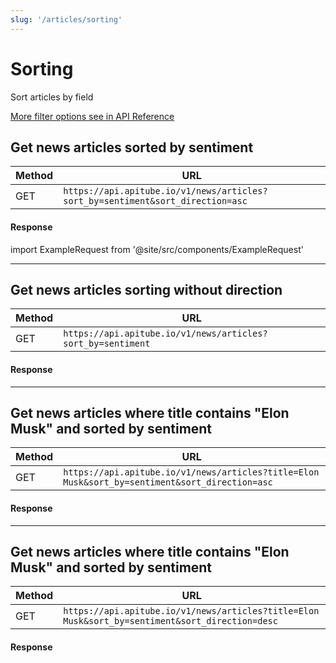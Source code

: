 ```yaml
---
slug: '/articles/sorting'
---
```


# Sorting

Sort articles by field

[More filter options see in API Reference](/api-reference/get-news-articles)

## Get news articles sorted by sentiment

| Method | URL                                                                        |
|--------|----------------------------------------------------------------------------|
| GET    | `https://api.apitube.io/v1/news/articles?sort_by=sentiment&sort_direction=asc` |

#### Response
import ExampleRequest from '@site/src/components/ExampleRequest'

<ExampleRequest url="https://api.apitube.io/v1/news/articles?limit=2"></ExampleRequest>

---

## Get news articles sorting without direction

| Method | URL                                                     |
|--------|---------------------------------------------------------|
| GET    | `https://api.apitube.io/v1/news/articles?sort_by=sentiment` |

#### Response
<ExampleRequest url="https://api.apitube.io/v1/news/articles?limit=2"></ExampleRequest>

---

## Get news articles where title contains "Elon Musk" and sorted by sentiment

| Method | URL                                                                                        |
|--------|--------------------------------------------------------------------------------------------|
| GET    | `https://api.apitube.io/v1/news/articles?title=Elon Musk&sort_by=sentiment&sort_direction=asc` |

#### Response

<ExampleRequest url="https://api.apitube.io/v1/news/articles?limit=2&title=Elon Musk&sort_by=sentiment&sort_direction=asc"></ExampleRequest>

---

## Get news articles where title contains "Elon Musk" and sorted by sentiment

| Method | URL                                                                                         |
|--------|---------------------------------------------------------------------------------------------|
| GET    | `https://api.apitube.io/v1/news/articles?title=Elon Musk&sort_by=sentiment&sort_direction=desc` |

#### Response

<ExampleRequest url="https://api.apitube.io/v1/news/articles?limit=2&title=Elon Musk&sort_by=sentiment&sort_direction=desc"></ExampleRequest>
